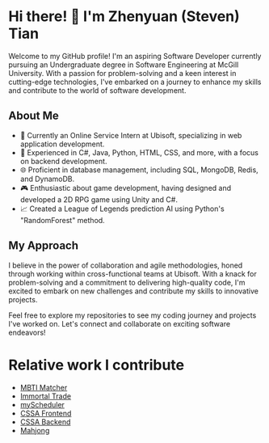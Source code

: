 # Hi there! 👋 I'm Zhenyuan (Steven) Tian

Welcome to my GitHub profile! I'm an aspiring Software Developer currently pursuing an Undergraduate degree in Software Engineering at McGill University. With a passion for problem-solving and a keen interest in cutting-edge technologies, I've embarked on a journey to enhance my skills and contribute to the world of software development.

## About Me

- 💼 Currently an Online Service Intern at Ubisoft, specializing in web application development.
- 🚀 Experienced in C#, Java, Python, HTML, CSS, and more, with a focus on backend development.
- 🌐 Proficient in database management, including SQL, MongoDB, Redis, and DynamoDB.
- 🎮 Enthusiastic about game development, having designed and developed a 2D RPG game using Unity and C#.
- 📈 Created a League of Legends prediction AI using Python's "RandomForest" method.

## My Approach

I believe in the power of collaboration and agile methodologies, honed through working within cross-functional teams at Ubisoft. With a knack for problem-solving and a commitment to delivering high-quality code, I'm excited to embark on new challenges and contribute my skills to innovative projects.

Feel free to explore my repositories to see my coding journey and projects I've worked on. Let's connect and collaborate on exciting software endeavors!


# Relative work I contribute

- [MBTI Matcher](https://github.com/StevenTian0/mbti-matchr)
- [Immortal Trade](https://github.com/StevenTian0/Immortal-Trade)
- [myScheduler](https://github.com/StevenTian0/myScheduler)
- [CSSA Frontend](https://github.com/StevenTian0/cssa-frontend)
- [CSSA Backend](https://github.com/StevenTian0/cssa-backend)
- [Mahjong](https://github.com/StevenTian0/Mahjong)
